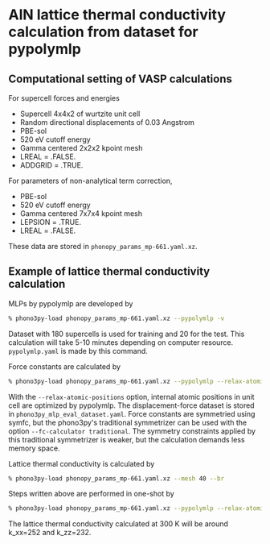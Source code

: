 # AlN lattice thermal conductivity calculation from dataset for pypolymlp

## Computational setting of VASP calculations

For supercell forces and energies

- Supercell 4x4x2 of wurtzite unit cell
- Random directional displacements of 0.03 Angstrom
- PBE-sol
- 520 eV cutoff energy
- Gamma centered 2x2x2 kpoint mesh
- LREAL = .FALSE.
- ADDGRID = .TRUE.

For parameters of non-analytical term correction,

- PBE-sol
- 520 eV cutoff energy
- Gamma centered 7x7x4 kpoint mesh
- LEPSION = .TRUE.
- LREAL = .FALSE.

These data are stored in `phonopy_params_mp-661.yaml.xz`.

## Example of lattice thermal conductivity calculation

MLPs by pypolymlp are developed by

```bash
% phono3py-load phonopy_params_mp-661.yaml.xz --pypolymlp -v
```

Dataset with 180 supercells is used for training and 20 for the test. This
calculation will take 5-10 minutes depending on computer resource.
`pypolymlp.yaml` is made by this command.

Force constants are calculated by

```bash
% phono3py-load phonopy_params_mp-661.yaml.xz --pypolymlp --relax-atomic-positions -d
```

With the `--relax-atomic-positions` option, internal atomic positions in unit
cell are optimized by pypolymlp. The displacement-force dataset is stored in
`phono3py_mlp_eval_dataset.yaml`. Force constants are symmetried using symfc,
but the phono3py's traditional symmetrizer can be used with the option
`--fc-calculator traditional`. The symmetry constraints applied by this
traditional symmetrizer is weaker, but the calculation demands less memory
space.

Lattice thermal conductivity is calculated by

```bash
% phono3py-load phonopy_params_mp-661.yaml.xz --mesh 40 --br
```

Steps written above are performed in one-shot by

```bash
% phono3py-load phonopy_params_mp-661.yaml.xz --pypolymlp --relax-atomic-positions -d --mesh 40 --br
```

The lattice thermal conductivity calculated at 300 K will be around k_xx=252 and k_zz=232.
